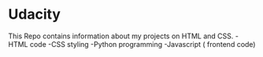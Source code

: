 # Udacity
This Repo contains information about my projects on HTML and CSS.
-HTML code
-CSS styling
-Python programming
-Javascript ( frontend code)

